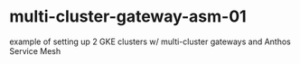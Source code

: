 # multi-cluster-gateway-asm-01
example of setting up 2 GKE clusters w/ multi-cluster gateways and Anthos Service Mesh
